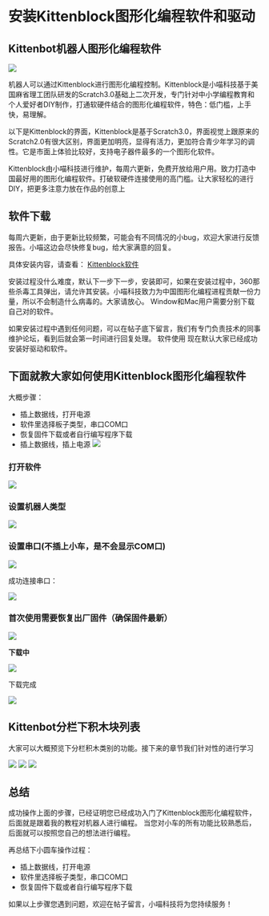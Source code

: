 # 安装Kittenblock图形化编程软件和驱动

## Kittenbot机器人图形化编程软件 

![](http://kittenbot.cn/bbs/data/attachment/forum/201712/25/094800vkk4w9weep4gkow6.png)

机器人可以通过Kittenblock进行图形化编程控制。Kittenblock是小喵科技基于美国麻省理工团队研发的Scratch3.0基础上二次开发，专门针对中小学编程教育和个人爱好者DIY制作，打通软硬件结合的图形化编程软件，特色：低门槛，上手快，易理解。

以下是Kittenblock的界面，Kittenblock是基于Scratch3.0，界面视觉上跟原来的Scratch2.0有很大区别，界面更加明亮，显得有活力，更加符合青少年学习的调性。它是市面上体验比较好，支持电子器件最多的一个图形化软件。

Kittenblock由小喵科技进行维护，每周六更新，免费开放给用户用。致力打造中国最好用的图形化编程软件。打破软硬件连接使用的高门槛。让大家轻松的进行DIY，把更多注意力放在作品的创意上


## 软件下载

每周六更新，由于更新比较频繁，可能会有不同情况的小bug，欢迎大家进行反馈报告。小喵这边会尽快修复bug，给大家满意的回复。

具体安装内容，请查看：
[Kittenblock软件](http://kittenbot.cn/bbs/forum.php?mod=viewthread&tid=115&page=1&extra=#pid127)


安装过程没什么难度，默认下一步下一步，安装即可，如果在安装过程中，360那些杀毒工具弹出，请允许其安装。小喵科技致力为中国图形化编程进程贡献一份力量，所以不会制造什么病毒的。大家请放心。
Window和Mac用户需要分别下载自己对的软件。

如果安装过程中遇到任何问题，可以在帖子底下留言，我们有专门负责技术的同事维护论坛，看到后就会第一时间进行回复处理。
软件使用
现在默认大家已经成功安装好驱动和软件。

## 下面就教大家如何使用Kittenblock图形化编程软件

大概步骤：

- 插上数据线，打开电源
- 软件里选择板子类型，串口COM口
- 恢复固件下载或者自行编写程序下载
- 插上数据线，插上电源
![](http://kittenbot.cn/bbs/data/attachment/forum/201712/25/095024rgg5jmqzxtwk55xt.jpg)

### 打开软件

![](./images/d01.png)

### 设置机器人类型

![](./images/d02.png)

### 设置串口(不插上小车，是不会显示COM口)

![](./images/d03.png)

成功连接串口：

![](./images/d04.png)

### 首次使用需要恢复出厂固件（确保固件最新）

![](./images/d05.png)

**下载中**

![](./images/d06.png)

下载完成

![](./images/d07.png)

## Kittenbot分栏下积木块列表

大家可以大概预览下分栏积木类别的功能。接下来的章节我们针对性的进行学习

![](./images/d08.png)
![](./images/d09.png)
![](./images/d10.png)

## 总结

成功操作上面的步骤，已经证明您已经成功入门了Kittenblock图形化编程软件，后面就是跟着我的教程对机器人进行编程。
当您对小车的所有功能比较熟悉后，后面就可以按照您自己的想法进行编程。

再总结下小圆车操作过程：

- 插上数据线，打开电源
- 软件里选择板子类型，串口COM口
- 恢复固件下载或者自行编写程序下载


如果以上步骤您遇到问题，欢迎在帖子留言，小喵科技将为您持续服务！
